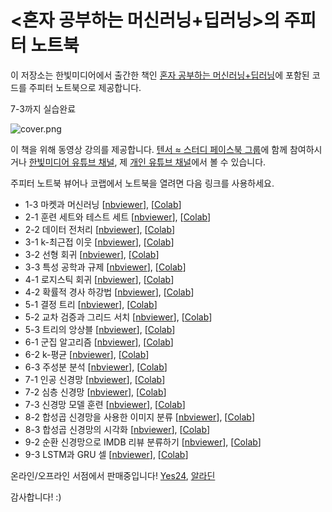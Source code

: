 # <혼자 공부하는 머신러닝+딥러닝>의 주피터 노트북

이 저장소는 한빛미디어에서 출간한 책인 [혼자 공부하는 머신러닝+딥러닝](https://tensorflow.blog/hg-mldl/)에 포함된 코드를 주피터 노트북으로 제공합니다.

7-3까지 실습완료

![cover.png](cover.png)

이 책을 위해 동영상 강의를 제공합니다. [텐서 ≈ 스터디 페이스북 그룹]()에 함께 참여하시거나 [한빛미디어 유튜브 채널](https://www.youtube.com/user/HanbitMedia93), 제 [개인 유튜브 채널](https://www.youtube.com/c/HaesunPark_ML/)에서 볼 수 있습니다.

주피터 노트북 뷰어나 코랩에서 노트북을 열려면 다음 링크를 사용하세요.

* 1-3 마켓과 머신러닝 [[nbviewer](https://nbviewer.jupyter.org/github/rickiepark/hg-mldl/blob/master/1-3.ipynb)], [[Colab](https://colab.research.google.com/github/rickiepark/hg-mldl/blob/master/1-3.ipynb)]
* 2-1 훈련 세트와 테스트 세트 [[nbviewer](https://nbviewer.jupyter.org/github/rickiepark/hg-mldl/blob/master/2-1.ipynb)], [[Colab](https://colab.research.google.com/github/rickiepark/hg-mldl/blob/master/2-1.ipynb)]
* 2-2 데이터 전처리 [[nbviewer](https://nbviewer.jupyter.org/github/rickiepark/hg-mldl/blob/master/2-2.ipynb)], [[Colab](https://colab.research.google.com/github/rickiepark/hg-mldl/blob/master/2-2.ipynb)]
* 3-1 k-최근접 이웃 [[nbviewer](https://nbviewer.jupyter.org/github/rickiepark/hg-mldl/blob/master/3-1.ipynb)], [[Colab](https://colab.research.google.com/github/rickiepark/hg-mldl/blob/master/3-1.ipynb)]
* 3-2 선형 회귀 [[nbviewer](https://nbviewer.jupyter.org/github/rickiepark/hg-mldl/blob/master/3-2.ipynb)], [[Colab](https://colab.research.google.com/github/rickiepark/hg-mldl/blob/master/3-2.ipynb)]
* 3-3 특성 공학과 규제 [[nbviewer](https://nbviewer.jupyter.org/github/rickiepark/hg-mldl/blob/master/3-3.ipynb)], [[Colab](https://colab.research.google.com/github/rickiepark/hg-mldl/blob/master/3-3.ipynb)]
* 4-1 로지스틱 회귀 [[nbviewer](https://nbviewer.jupyter.org/github/rickiepark/hg-mldl/blob/master/4-1.ipynb)], [[Colab](https://colab.research.google.com/github/rickiepark/hg-mldl/blob/master/4-1.ipynb)]
* 4-2 확률적 경사 하강법 [[nbviewer](https://nbviewer.jupyter.org/github/rickiepark/hg-mldl/blob/master/4-2.ipynb)], [[Colab](https://colab.research.google.com/github/rickiepark/hg-mldl/blob/master/4-2.ipynb)]
* 5-1 결정 트리 [[nbviewer](https://nbviewer.jupyter.org/github/rickiepark/hg-mldl/blob/master/5-1.ipynb)], [[Colab](https://colab.research.google.com/github/rickiepark/hg-mldl/blob/master/5-1.ipynb)]
* 5-2 교차 검증과 그리드 서치 [[nbviewer](https://nbviewer.jupyter.org/github/rickiepark/hg-mldl/blob/master/5-2.ipynb)], [[Colab](https://colab.research.google.com/github/rickiepark/hg-mldl/blob/master/5-2.ipynb)]
* 5-3 트리의 앙상블 [[nbviewer](https://nbviewer.jupyter.org/github/rickiepark/hg-mldl/blob/master/5-3.ipynb)], [[Colab](https://colab.research.google.com/github/rickiepark/hg-mldl/blob/master/5-3.ipynb)]
* 6-1 군집 알고리즘 [[nbviewer](https://nbviewer.jupyter.org/github/rickiepark/hg-mldl/blob/master/6-1.ipynb)], [[Colab](https://colab.research.google.com/github/rickiepark/hg-mldl/blob/master/6-1.ipynb)]
* 6-2 k-평균 [[nbviewer](https://nbviewer.jupyter.org/github/rickiepark/hg-mldl/blob/master/6-2.ipynb)], [[Colab](https://colab.research.google.com/github/rickiepark/hg-mldl/blob/master/6-2.ipynb)]
* 6-3 주성분 분석 [[nbviewer](https://nbviewer.jupyter.org/github/rickiepark/hg-mldl/blob/master/6-3.ipynb)], [[Colab](https://colab.research.google.com/github/rickiepark/hg-mldl/blob/master/6-3.ipynb)]
* 7-1 인공 신경망 [[nbviewer](https://nbviewer.jupyter.org/github/rickiepark/hg-mldl/blob/master/7-1.ipynb)], [[Colab](https://colab.research.google.com/github/rickiepark/hg-mldl/blob/master/7-1.ipynb)]
* 7-2 심층 신경망 [[nbviewer](https://nbviewer.jupyter.org/github/rickiepark/hg-mldl/blob/master/7-2.ipynb)], [[Colab](https://colab.research.google.com/github/rickiepark/hg-mldl/blob/master/7-2.ipynb)]
* 7-3 신경망 모델 훈련 [[nbviewer](https://nbviewer.jupyter.org/github/rickiepark/hg-mldl/blob/master/7-3.ipynb)], [[Colab](https://colab.research.google.com/github/rickiepark/hg-mldl/blob/master/7-3.ipynb)]
* 8-2 합성곱 신경망을 사용한 이미지 분류 [[nbviewer](https://nbviewer.jupyter.org/github/rickiepark/hg-mldl/blob/master/8-2.ipynb)], [[Colab](https://colab.research.google.com/github/rickiepark/hg-mldl/blob/master/8-2.ipynb)]
* 8-3 합성곱 신경망의 시각화 [[nbviewer](https://nbviewer.jupyter.org/github/rickiepark/hg-mldl/blob/master/8-3.ipynb)], [[Colab](https://colab.research.google.com/github/rickiepark/hg-mldl/blob/master/8-3.ipynb)]
* 9-2 순환 신경망으로 IMDB 리뷰 분류하기 [[nbviewer](https://nbviewer.jupyter.org/github/rickiepark/hg-mldl/blob/master/9-2.ipynb)], [[Colab](https://colab.research.google.com/github/rickiepark/hg-mldl/blob/master/9-2.ipynb)]
* 9-3 LSTM과 GRU 셀 [[nbviewer](https://nbviewer.jupyter.org/github/rickiepark/hg-mldl/blob/master/9-3.ipynb)], [[Colab](https://colab.research.google.com/github/rickiepark/hg-mldl/blob/master/9-3.ipynb)]

온라인/오프라인 서점에서 판매중입니다! [Yes24](http://www.yes24.com/Product/Goods/96024871), [알라딘](https://www.aladin.co.kr/shop/wproduct.aspx?ItemId=257932080)

감사합니다! :)
